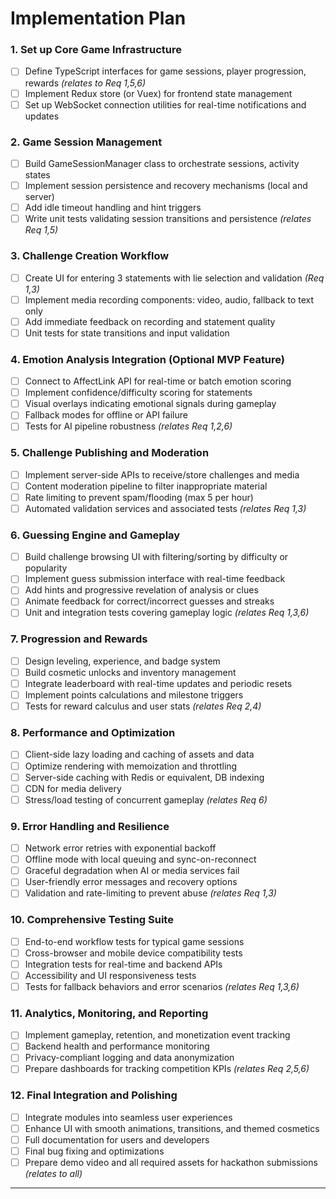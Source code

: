 # Implementation Plan

### 1. Set up Core Game Infrastructure  
- [ ] Define TypeScript interfaces for game sessions, player progression, rewards _(relates to Req 1,5,6)_  
- [ ] Implement Redux store (or Vuex) for frontend state management  
- [ ] Set up WebSocket connection utilities for real-time notifications and updates  

### 2. Game Session Management  
- [ ] Build GameSessionManager class to orchestrate sessions, activity states  
- [ ] Implement session persistence and recovery mechanisms (local and server)  
- [ ] Add idle timeout handling and hint triggers  
- [ ] Write unit tests validating session transitions and persistence _(relates Req 1,5)_  

### 3. Challenge Creation Workflow  
- [ ] Create UI for entering 3 statements with lie selection and validation _(Req 1,3)_  
- [ ] Implement media recording components: video, audio, fallback to text only  
- [ ] Add immediate feedback on recording and statement quality  
- [ ] Unit tests for state transitions and input validation  

### 4. Emotion Analysis Integration (Optional MVP Feature)  
- [ ] Connect to AffectLink API for real-time or batch emotion scoring  
- [ ] Implement confidence/difficulty scoring for statements  
- [ ] Visual overlays indicating emotional signals during gameplay  
- [ ] Fallback modes for offline or API failure  
- [ ] Tests for AI pipeline robustness _(relates Req 1,2,6)_  

### 5. Challenge Publishing and Moderation  
- [ ] Implement server-side APIs to receive/store challenges and media  
- [ ] Content moderation pipeline to filter inappropriate material  
- [ ] Rate limiting to prevent spam/flooding (max 5 per hour)  
- [ ] Automated validation services and associated tests _(relates Req 1,3)_  

### 6. Guessing Engine and Gameplay  
- [ ] Build challenge browsing UI with filtering/sorting by difficulty or popularity  
- [ ] Implement guess submission interface with real-time feedback  
- [ ] Add hints and progressive revelation of analysis or clues  
- [ ] Animate feedback for correct/incorrect guesses and streaks  
- [ ] Unit and integration tests covering gameplay logic _(relates Req 1,3,6)_  

### 7. Progression and Rewards  
- [ ] Design leveling, experience, and badge system  
- [ ] Build cosmetic unlocks and inventory management  
- [ ] Integrate leaderboard with real-time updates and periodic resets  
- [ ] Implement points calculations and milestone triggers  
- [ ] Tests for reward calculus and user stats _(relates Req 2,4)_  

### 8. Performance and Optimization  
- [ ] Client-side lazy loading and caching of assets and data  
- [ ] Optimize rendering with memoization and throttling  
- [ ] Server-side caching with Redis or equivalent, DB indexing  
- [ ] CDN for media delivery  
- [ ] Stress/load testing of concurrent gameplay _(relates Req 6)_  

### 9. Error Handling and Resilience  
- [ ] Network error retries with exponential backoff  
- [ ] Offline mode with local queuing and sync-on-reconnect  
- [ ] Graceful degradation when AI or media services fail  
- [ ] User-friendly error messages and recovery options  
- [ ] Validation and rate-limiting to prevent abuse _(relates Req 1,3)_  

### 10. Comprehensive Testing Suite  
- [ ] End-to-end workflow tests for typical game sessions  
- [ ] Cross-browser and mobile device compatibility tests  
- [ ] Integration tests for real-time and backend APIs  
- [ ] Accessibility and UI responsiveness tests  
- [ ] Tests for fallback behaviors and error scenarios _(relates Req 1,3,6)_  

### 11. Analytics, Monitoring, and Reporting  
- [ ] Implement gameplay, retention, and monetization event tracking  
- [ ] Backend health and performance monitoring  
- [ ] Privacy-compliant logging and data anonymization  
- [ ] Prepare dashboards for tracking competition KPIs _(relates Req 2,5,6)_  

### 12. Final Integration and Polishing  
- [ ] Integrate modules into seamless user experiences  
- [ ] Enhance UI with smooth animations, transitions, and themed cosmetics  
- [ ] Full documentation for users and developers  
- [ ] Final bug fixing and optimizations  
- [ ] Prepare demo video and all required assets for hackathon submissions _(relates to all)_  

***
